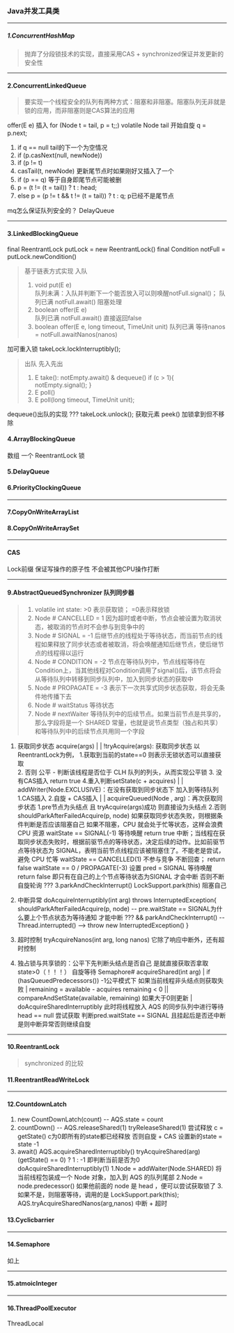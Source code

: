 ### Java并发工具类

---
##### 1.ConcurrentHashMap 
  > 抛弃了分段锁技术的实现，直接采用CAS + synchronized保证并发更新的安全性
     
---
#### 2.ConcurrentLinkedQueue 
  > 要实现一个线程安全的队列有两种方式：阻塞和非阻塞。阻塞队列无非就是锁的应用，而非阻塞则是CAS算法的应用

offer(E e) 插入
    for (Node<E> t = tail, p = t;;)  volatile Node<E> tail 开始自旋 
      q = p.next; 
   1. if q == null tail的下一个为空情况 
   2. if (p.casNext(null, newNode)) 
   3. if (p != t) 
   4. casTail(t, newNode)  更新尾节点时如果刚好又插入了一个
   5. if (p == q) 等于自身即尾节点可能被删
   6. p = (t != (t = tail)) ? t : head;
   7. else  p = (p != t && t != (t = tail)) ? t : q;   p已经不是尾节点
   
mq怎么保证队列安全的？
DelayQueue  

---
#### 3.LinkedBlockingQueue
final ReentrantLock putLock = new ReentrantLock()
final Condition notFull = putLock.newCondition()
  > 基于链表方式实现 入队
  >  1. void put(E e)  
       队列未满：入队并判断下一个能否放入可以则唤醒notFull.signal()； 
       队列已满 notFull.await() 阻塞处理
  >  2. boolean offer(E e)  
       队列已满 notFull.await() 直接返回false
  >  3. boolean offer(E e, long timeout, TimeUnit unit)
       队列已满 等待nanos = notFull.awaitNanos(nanos)
       
       
加可重入锁
takeLock.lockInterruptibly();
  > 出队 先入先出
  > 1. E take():  notEmpty.await() & dequeue()  if (c > 1){ notEmpty.signal(); }
  > 2. E poll()
  > 3. E poll(long timeout, TimeUnit unit);
  
dequeue()出队的实现 ???
takeLock.unlock();
获取元素 peek()  加锁拿到但不移除

#### 4.ArrayBlockingQueue
数组 
一个 ReentrantLock 锁



#### 5.DelayQueue
#### 6.PriorityClockingQueue

---
#### 7.CopyOnWriteArrayList
#### 8.CopyOnWriteArraySet


--- 
#### CAS
Lock前缀 保证写操作的原子性 不会被其他CPU操作打断



---
#### 9.AbstractQueuedSynchronizer 队列同步器
> 1. volatile int state:  >0 表示获取锁； =0表示释放锁
> 2. Node # CANCELLED = 1 因为超时或者中断，节点会被设置为取消状态，被取消的节点时不会参与到竞争中的
> 3. Node # SIGNAL = -1 后继节点的线程处于等待状态，而当前节点的线程如果释放了同步状态或者被取消，将会唤醒通知后继节点，使后继节点的线程得以运行
> 4. Node # CONDITION = -2 节点在等待队列中，节点线程等待在Condition上，当其他线程对Condition调用了signal()后，该节点将会从等待队列中转移到同步队列中，加入到同步状态的获取中
> 5. Node # PROPAGATE = -3  表示下一次共享式同步状态获取，将会无条件地传播下去
> 6. Node # waitStatus  等待状态
> 7. Node # nextWaiter  等待队列中的后续节点。如果当前节点是共享的，那么字段将是一个 SHARED 常量，也就是说节点类型（独占和共享）和等待队列中的后续节点共用同一个字段  

1. 获取同步状态 acquire(args)
      |
      |
!tryAcquire(args): 获取同步状态 以ReentrantLock为例，
      1.获取到当前的state==0 则表示无锁状态可以直接获取  
      2. 否则 公平 - 判断该线程是否位于 CLH 队列的列头，从而实现公平锁 
      3. 没有CAS插入 return true
      4.重入判断setState(c + acquires)
      |
      |
addWriter(Node.EXCLUSIVE)：在没有获取到同步状态下 加入到等待队列
      1.CAS插入
      2.自旋 + CAS插入
      |
      |
acquireQueued(Node , arg)：再次获取同步状态
      1.pre节点为头结点 且 tryAcquire(args)成功 则直接设为头结点
      2.否则 shouldParkAfterFailedAcquire(p, node)   如果获取同步状态失败，则根据条件判断是否应该阻塞自己  如果不阻塞，CPU 就会处于忙等状态，这样会浪费 CPU 资源
          waitState == SIGNAL(-1) 等待唤醒 return true 中断；当线程在获取同步状态失败时，根据前驱节点的等待状态，决定后续的动作。比如前驱节点等待状态为 SIGNAL，表明当前节点线程应该被阻塞住了。不能老是尝试，避免 CPU 忙等
          waitState == CANCELLED(1) 不参与竞争 不断回查； return false
          waitState == 0 / PROPAGATE(-3) 设置 pred = SIGNAL 等待唤醒 return false
        即只有在自己的上个节点等待状态为SIGNAL 才会中断 否则不断自旋轮询 ???
      3.parkAndCheckInterrupt()  LockSupport.park(this) 阻塞自己

2. 中断异常
 doAcquireInterruptibly(int arg) throws InterruptedException{ 
       shouldParkAfterFailedAcquire(p, node)  -- pre.waitState == SIGNAL为什么要上个节点状态为等待通知 才能中断 ???
       && parkAndCheckInterrupt()   -- Thread.interrupted()
         --> throw new InterruptedException()
        }

3. 超时控制
tryAcquireNanos(int arg, long nanos) 它除了响应中断外，还有超时控制


4. 独占锁与共享锁的：公平下先判断头结点是否自己 是就直接获取否拿取state>0（！！！） 自旋等待
Semaphore#
acquireShared(int arg)
    |
if (hasQueuedPredecessors())     -1公平模式下 如果当前线程非头结点则获取失败
    |
remaining = available - acquires
remaining < 0 ||
compareAndSetState(available, remaining)  如果大于0则更新
    |
doAcquireSharedInterruptibly    此时将线程放入 AQS 的同步队列中进行等待
   head == null 尝试获取
   判断pred.waitState == SIGNAL 且挂起后是否还中断  是则中断异常否则继续自旋

---
#### 10.ReentrantLock 
> synchronized 的比较



#### 11.ReentrantReadWriteLock



---
#### 12.CountdownLatch
1. new CountDownLatch(count) -- AQS.state = count
2. countDown() -- AQS.releaseShared(1)
   tryReleaseShared(1) 尝试释放
     c = getState()
        c为0即所有的state都已经释放
        否则自旋 + CAS 设置新的state = state -1
3. await()
   AQS.acquireSharedInterruptibly()
     tryAcquireShared(arg)
      (getState() == 0) ? 1 : -1    即判断当前是否为0
         doAcquireSharedInterruptibly(1)
           1.Node = addWaiter(Node.SHARED)   将当前线程包装成一个 Node 对象，加入到 AQS 的队列尾部
           2.Node = node.predecessor()       如果他前面的 node 是 head ，便可以尝试获取锁了
           3.如果不是，则阻塞等待，调用的是 LockSupport.park(this);
  AQS.tryAcquireSharedNanos(arg,nanos)    中断 + 超时

#### 13.Cyclicbarrier

---
#### 14.Semaphore
如上


---
#### 15.atmoicInteger


---
#### 16.ThreadPoolExecutor
ThreadLocal








